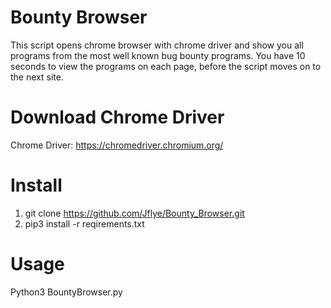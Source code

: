 # Bounty Browser
This script opens chrome browser with chrome driver and show you all programs from the most well known bug bounty programs.
You have 10 seconds to view the programs on each page, before the script moves on to the next site.

# Download Chrome Driver
Chrome Driver: https://chromedriver.chromium.org/

# Install
1. git clone https://github.com/Jflye/Bounty_Browser.git
2. pip3 install -r reqirements.txt

# Usage
Python3 BountyBrowser.py
